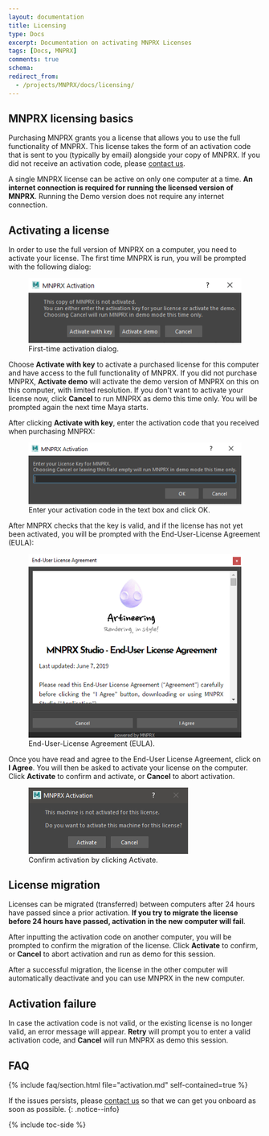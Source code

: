 ```yaml
---
layout: documentation
title: Licensing
type: Docs
excerpt: Documentation on activating MNPRX Licenses
tags: [Docs, MNPRX]
comments: true
schema:
redirect_from:
  - /projects/MNPRX/docs/licensing/
---
```


## MNPRX licensing basics

Purchasing MNPRX grants you a license that allows you to use the full functionality of MNPRX. This license takes the form of an activation code that is sent to you (typically by email) alongside your copy of MNPRX.
If you did not receive an activation code, please [contact us](/contact/).

A single MNPRX license can be active on only one computer at a time.
**An internet connection is required for running the licensed version of MNPRX**. Running the Demo version does not require any internet connection.


## Activating a license
In order to use the full version of MNPRX on a computer, you need to activate your license.
The first time MNPRX is run, you will be prompted with the following dialog:

<figure class="pull-center">
	<img src="/images/MNPRX/licensing/first-time.png" alt="First-time activation dialog" style="max-width: 100%;">
	<figcaption>First-time activation dialog.</figcaption>
</figure>

Choose **Activate with key** to activate a purchased license for this computer and have access to the full functionality of MNPRX.
If you did not purchase MNPRX, **Activate demo** will activate the demo version of MNPRX on this on this computer, with limited resolution.
If you don't want to activate your license now, click **Cancel** to run MNPRX as demo this time only. You will be prompted again the next time Maya starts.

After clicking **Activate with key**, enter the activation code that you received when purchasing MNPRX:

<figure class="pull-center">
	<img src="/images/MNPRX/licensing/activation-code-prompt.png" alt="Enter activation code." style="max-width: 100%;">
	<figcaption>Enter your activation code in the text box and click OK.</figcaption>
</figure>

After MNPRX checks that the key is valid, and if the license has not yet been activated, you will be prompted with the End-User-License Agreement (EULA):

<figure class="pull-center">
	<img src="/images/MNPRX/licensing/eula.png" alt="End-User-License Agreement dialog" style="max-width: 100%;">
	<figcaption>End-User-License Agreement (EULA).</figcaption>
</figure>

Once you have read and agree to the End-User License Agreement, click on **I Agree**. You will then be asked to activate your license on the computer. Click **Activate** to confirm and activate, or **Cancel** to abort activation.

<figure class="pull-center">
	<img src="/images/MNPRX/licensing/activation-confirmation.png" alt="Confirm activation" style="max-width: 100%;">
	<figcaption>Confirm activation by clicking Activate.</figcaption>
</figure>

## License migration
Licenses can be migrated (transferred) between computers after 24 hours have passed since a prior activation.
**If you try to migrate the license before 24 hours have passed, activation in the new computer will fail**.

After inputting the activation code on another computer, you will be prompted to confirm the migration of the license.
Click **Activate** to confirm, or **Cancel** to abort activation and run as demo for this session.

After a successful migration, the license in the other computer will automatically deactivate and you can use MNPRX in the new computer.

## Activation failure
In case the activation code is not valid, or the existing license is no longer valid, an error message will appear.
**Retry** will prompt you to enter a valid activation code, and **Cancel** will run MNPRX as demo this session.


## FAQ
{% include faq/section.html file="activation.md" self-contained=true %}

If the issues persists, please [contact us](/contact/) so that we can get you onboard as soon as possible.
{: .notice--info}

{% include toc-side %}

